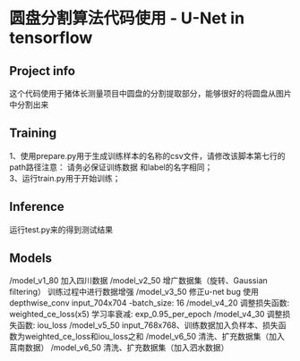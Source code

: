 
# 圆盘分割算法代码使用 - U-Net in tensorflow

## Project info
这个代码使用于猪体长测量项目中圆盘的分割提取部分，能够很好的将圆盘从图片中分割出来

## Training
1、使用prepare.py用于生成训练样本的名称的csv文件，请修改该脚本第七行的path路径注意：  请务必保证训练数据
和label的名字相同；  
3、运行train.py用于开始训练；

## Inference
运行test.py来的得到测试结果

## Models
/model_v1_80 加入四川数据
/model_v2_50 增广数据集（旋转、Gaussian filtering） 训练过程中进行数据增强
/model_v3_50 修正u-net bug 使用depthwise_conv input_704x704 -batch_size: 16
/model_v4_20 调整损失函数: weighted_ce_loss(x5) 学习率衰减: exp_0.95_per_epoch
/model_v4_30 调整损失函数: iou_loss
/model_v5_50 input_768x768、训练数据加入负样本、损失函数为weighted_ce_loss和iou_loss之和
/model_v6_50 清洗、扩充数据集（加入莒南数据）
/model_v6_50 清洗、扩充数据集（加入泗水数据）

